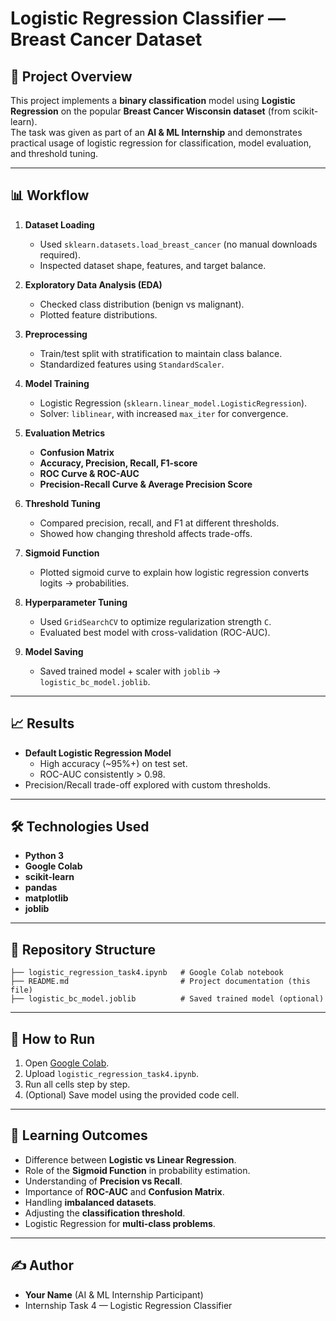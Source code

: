# Logistic Regression Classifier — Breast Cancer Dataset

## 📌 Project Overview
This project implements a **binary classification** model using **Logistic Regression** on the popular **Breast Cancer Wisconsin dataset** (from scikit-learn).  
The task was given as part of an **AI & ML Internship** and demonstrates practical usage of logistic regression for classification, model evaluation, and threshold tuning.

---

## 📊 Workflow
1. **Dataset Loading**
   - Used `sklearn.datasets.load_breast_cancer` (no manual downloads required).
   - Inspected dataset shape, features, and target balance.

2. **Exploratory Data Analysis (EDA)**
   - Checked class distribution (benign vs malignant).  
   - Plotted feature distributions.

3. **Preprocessing**
   - Train/test split with stratification to maintain class balance.  
   - Standardized features using `StandardScaler`.

4. **Model Training**
   - Logistic Regression (`sklearn.linear_model.LogisticRegression`).  
   - Solver: `liblinear`, with increased `max_iter` for convergence.

5. **Evaluation Metrics**
   - **Confusion Matrix**  
   - **Accuracy, Precision, Recall, F1-score**  
   - **ROC Curve & ROC-AUC**  
   - **Precision-Recall Curve & Average Precision Score**

6. **Threshold Tuning**
   - Compared precision, recall, and F1 at different thresholds.  
   - Showed how changing threshold affects trade-offs.

7. **Sigmoid Function**
   - Plotted sigmoid curve to explain how logistic regression converts logits → probabilities.  

8. **Hyperparameter Tuning**
   - Used `GridSearchCV` to optimize regularization strength `C`.  
   - Evaluated best model with cross-validation (ROC-AUC).

9. **Model Saving**
   - Saved trained model + scaler with `joblib` → `logistic_bc_model.joblib`.

---

## 📈 Results
- **Default Logistic Regression Model**
  - High accuracy (~95%+) on test set.  
  - ROC-AUC consistently > 0.98.  
- Precision/Recall trade-off explored with custom thresholds.

---

## 🛠️ Technologies Used
- **Python 3**
- **Google Colab**
- **scikit-learn**
- **pandas**
- **matplotlib**
- **joblib**

---

## 📂 Repository Structure
```
├── logistic_regression_task4.ipynb   # Google Colab notebook
├── README.md                         # Project documentation (this file)
├── logistic_bc_model.joblib          # Saved trained model (optional)
```

---

## 🚀 How to Run
1. Open [Google Colab](https://colab.research.google.com/).  
2. Upload `logistic_regression_task4.ipynb`.  
3. Run all cells step by step.  
4. (Optional) Save model using the provided code cell.

---

## 🎯 Learning Outcomes
- Difference between **Logistic vs Linear Regression**.  
- Role of the **Sigmoid Function** in probability estimation.  
- Understanding of **Precision vs Recall**.  
- Importance of **ROC-AUC** and **Confusion Matrix**.  
- Handling **imbalanced datasets**.  
- Adjusting the **classification threshold**.  
- Logistic Regression for **multi-class problems**.

---

## ✍️ Author
- **Your Name** (AI & ML Internship Participant)  
- Internship Task 4 — Logistic Regression Classifier  

